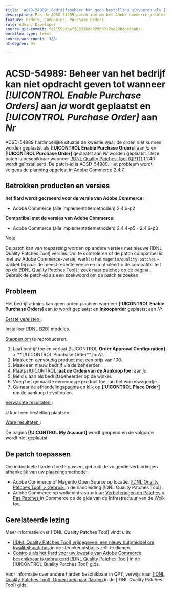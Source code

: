 ```yaml
---
title: 'ACSD-54989: Bedrijfsbeheer kan geen bestelling uitvoeren als [!UICONTROL Enable Purchase Orders] is ingesteld op Ja en [!UICONTROL Purchase Order] is ingesteld op Nee'
description: Pas de ACSD-54989-patch toe om het Adobe Commerce-probleem op te lossen, waarbij bedrijfsbeheerders geen orders kunnen plaatsen als [!UICONTROL Enable Purchase Orders] op Ja is ingesteld en [!UICONTROL Purchase Order] op Nee is ingesteld.
feature: Orders, Companies, Purchase Orders
role: Admin, Developer
source-git-commit: fe11599dbef283326db029b0312ad290cde0ba0a
workflow-type: tm+mt
source-wordcount: '388'
ht-degree: 0%

---
```


# ACSD-54989: Beheer van het bedrijf kan niet opdracht geven tot wanneer *[!UICONTROL Enable Purchase Orders]* aan *ja* wordt geplaatst en *[!UICONTROL Purchase Order]* aan *Nr*

ACSD-54989 flardmoeilijke situatie de kwestie waar de orden niet kunnen worden geplaatst als **[!UICONTROL Enable Purchase Orders]** aan *ja* en **[!UICONTROL Purchase Order]** geplaatst aan *Nr* worden geplaatst. Deze patch is beschikbaar wanneer [[!DNL Quality Patches Tool (QPT)] ](https://experienceleague.adobe.com/en/docs/commerce-knowledge-base/kb/announcements/commerce-announcements/magento-quality-patches-released-new-tool-to-self-serve-quality-patches) 1.1.40 wordt geïnstalleerd. De patch-id is ACSD-54989. Het probleem wordt volgens de planning opgelost in Adobe Commerce 2.4.7.

## Betrokken producten en versies

**het flard wordt gecreeerd voor de versie van Adobe Commerce:**

* Adobe Commerce (alle implementatiemethoden) 2.4.6-p2

**Compatibel met de versies van Adobe Commerce:**

* Adobe Commerce (alle implementatiemethoden) 2.4.4-p5 - 2.4.6-p3

>[!NOTE]
>
>De patch kan van toepassing worden op andere versies met nieuwe [!DNL Quality Patches Tool] versies. Om te controleren of de patch compatibel is met uw Adobe Commerce-versie, werkt u het `magento/quality-patches` -pakket bij naar de meest recente versie en controleert u de compatibiliteit op de [[!DNL Quality Patches Tool] : zoek naar patches op de pagina ](https://experienceleague.adobe.com/tools/commerce-quality-patches/index.html) . Gebruik de patch-id als een zoekwoord om de patch te zoeken.

## Probleem

Het bedrijf admins kan geen orden plaatsen wanneer **[!UICONTROL Enable Purchase Orders]** aan *ja* wordt geplaatst en **Inkooporder** geplaatst aan *Nr*.

<u> Eerste vereisten </u>:

Installeer [!DNL B2B] modules.

<u> Stappen om </u> te reproduceren:

1. Laat bedrijf toe en verlaat [!UICONTROL **Order Approval Configuration]** > ** [!UICONTROL Purchase Order**] = *Nr*.
1. Maak een eenvoudig product met een prijs van 100.
1. Maak een nieuw bedrijf via de beheerder.
1. Plaats [!UICONTROL **laat de Orden van de Aankoop toe**] aan *ja*.
1. Meld u aan als bedrijfsbeheerder op de winkel.
1. Voeg het gemaakte eenvoudige product toe aan het winkelwagentje.
1. Ga naar de afhandelingspagina en klik op **[!UICONTROL Place Order]** om de aankoop te voltooien.

<u> Verwachte resultaten </u>:

U kunt een bestelling plaatsen.

<u> Ware resultaten </u>:

De pagina **[!UICONTROL My Account]** wordt geopend en de volgorde wordt niet geplaatst.

## De patch toepassen

Om individuele flarden toe te passen, gebruik de volgende verbindingen afhankelijk van uw plaatsingsmethode:

* Adobe Commerce of Magento Open Source op locatie: [[!DNL Quality Patches Tool]  > Gebruik ](/help/tools/quality-patches-tool/usage.md) in de handleiding [!DNL Quality Patches Tool] .
* Adobe Commerce op wolkeninfrastructuur: [ Verbeteringen en Patches > Pas Patches ](https://experienceleague.adobe.com/docs/commerce-cloud-service/user-guide/develop/upgrade/apply-patches.html) in Commerce op de gids van de Infrastructuur van de Wolk toe.

## Gerelateerde lezing

Meer informatie over [!DNL Quality Patches Tool] vindt u in:

* [[!DNL Quality Patches Tool]  vrijgegeven: een nieuw hulpmiddel om kwaliteitspatches ](https://experienceleague.adobe.com/en/docs/commerce-knowledge-base/kb/announcements/commerce-announcements/magento-quality-patches-released-new-tool-to-self-serve-quality-patches) in de steunkennisbasis zelf-te dienen.
* [ Controle als het flard voor uw kwestie van Adobe Commerce beschikbaar is gebruikend  [!DNL Quality Patches Tool]](/help/tools/quality-patches-tool/patches-available-in-qpt/check-patch-for-magento-issue-with-magento-quality-patches.md) in de [!UICONTROL Quality Patches Tool] gids.


Voor informatie over andere flarden beschikbaar in QPT, verwijs naar [[!DNL Quality Patches Tool]: Onderzoek naar flarden ](https://experienceleague.adobe.com/tools/commerce-quality-patches/index.html) in de [!DNL Quality Patches Tool] gids.
